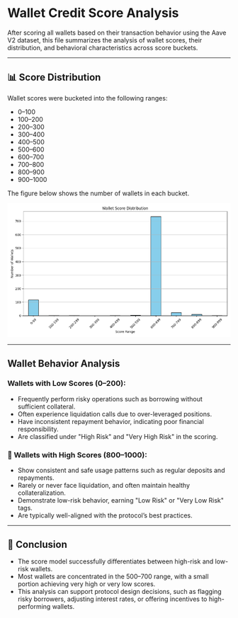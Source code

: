 # Wallet Credit Score Analysis

After scoring all wallets based on their transaction behavior using the Aave V2 dataset, this file summarizes the analysis of wallet scores, their distribution, and behavioral characteristics across score buckets.

---

## 📊 Score Distribution

Wallet scores were bucketed into the following ranges:
- 0–100
- 100–200
- 200–300
- 300–400
- 400–500
- 500–600
- 600–700
- 700–800
- 800–900
- 900–1000

The figure below shows the number of wallets in each bucket.

![Score Distribution](score_distribution_plot.png)


---

## Wallet Behavior Analysis

###  Wallets with Low Scores (0–200):
- Frequently perform risky operations such as borrowing without sufficient collateral.
- Often experience liquidation calls due to over-leveraged positions.
- Have inconsistent repayment behavior, indicating poor financial responsibility.
- Are classified under "High Risk" and "Very High Risk" in the scoring.

### 🔺 Wallets with High Scores (800–1000):
- Show consistent and safe usage patterns such as regular deposits and repayments.
- Rarely or never face liquidation, and often maintain healthy collateralization.
- Demonstrate low-risk behavior, earning "Low Risk" or "Very Low Risk" tags.
- Are typically well-aligned with the protocol’s best practices.

---

## 📌 Conclusion

- The score model successfully differentiates between high-risk and low-risk wallets.
- Most wallets are concentrated in the 500–700 range, with a small portion achieving very high or very low scores.
- This analysis can support protocol design decisions, such as flagging risky borrowers, adjusting interest rates, or offering incentives to high-performing wallets.


